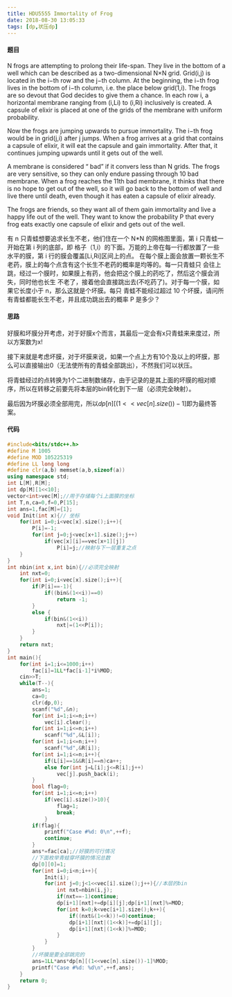 ```yaml
---
title: HDU5555 Immortality of Frog
date: 2018-08-30 13:05:33
tags: [dp,状压dp]
---
```


#### 题目
N  frogs are attempting to prolong their life-span. They live in the bottom of a well which can be described as a two-dimensional N×N grid. Grid(i,j) is located in the i−th row and the j−th column. At the beginning, the i−th frog lives in the bottom of i−th column, i.e. the place below grid(1,i). 
The frogs are so devout that God decides to give them a chance. In each row i, a horizontal membrane ranging from (i,Li) to (i,Ri) inclusively is created. A capsule of elixir is placed at one of the grids of the membrane with uniform probability. 
<!--more-->
Now the frogs are jumping upwards to pursue immortality. The i−th frog would be in grid(j,i) after j jumps. When a frog arrives at a grid that contains a capsule of elixir, it will eat the capsule and gain immortality. After that, it continues jumping upwards until it gets out of the well. 

A membrane is considered “ bad” if it convers less than N grids. The frogs are very sensitive, so they can only endure passing through 10 bad membrane. When a frog reaches the 11th bad membrane, it thinks that there is no hope to get out of the well, so it will go back to the bottom of well and live there until death, even though it has eaten a capsule of elixir already. 

The frogs are friends, so they want all of them gain immortality and live a happy life out of the well. They want to know the probability P that every frog eats exactly one capsule of elixir and gets out of the well. 

有 n 只青蛙想要追求长生不老，他们住在一个 N*N 的网格图里面，第 i 只青蛙一开始在第 i 列的底部，即
格子（1,i）的下面。万能的上帝在每一行都放置了一些水平的膜，第 i 行的膜会覆盖[Li,Ri]区间上的点。
在每个膜上面会放置一颗长生不老药，膜上的每个点含有这个长生不老药的概率是均等的。每一只青蛙只
会往上跳，经过一个膜时，如果膜上有药，他会把这个膜上的药吃了，然后这个膜会消失，同时他也长生
不老了，接着他会直接跳出去(不吃药了)。对于每一个膜，如果它长度小于 n，那么这就是个坏膜。每只
青蛙不能经过超过 10 个坏膜，请问所有青蛙都能长生不老，并且成功跳出去的概率 P 是多少？

#### 思路
好膜和坏膜分开考虑，对于好膜x个而言，其最后一定会有x只青蛙来来度过，所以方案数为x!

接下来就是考虑坏膜，对于坏膜来说，如果一个点上方有10个及以上的坏膜，那么可以直接输出0（无法使所有的青蛙全部跳出），不然我们可以状压。

将青蛙经过的点转换为1个二进制数储存，由于记录的是其上面的坏膜的相对顺序，所以在转移之前要先将本层的bin转化到下一层（必须完全映射）。

最后因为坏膜必须全部用完，所以$dp[n][(1<<vec[n].size())-1]$即为最终答案。

#### 代码
```c++
#include<bits/stdc++.h>
#define M 1005
#define MOD 105225319
#define LL long long 
#define clr(a,b) memset(a,b,sizeof(a))
using namespace std;
int L[M],R[M];
int dp[M][1<<10];
vector<int>vec[M];//用于存储每个i上面膜的坐标 
int T,n,ca=0,f=0,P[15];
int ans=1,fac[M]={1};
void Init(int x){// 坐标 
	for(int i=0;i<vec[x].size();i++){
		P[i]=-1;
		for(int j=0;j<vec[x+1].size();j++)
			if(vec[x][i]==vec[x+1][j])
				P[i]=j;//映射与下一层重复之点 
	}
}
int nbin(int x,int bin){//必须完全映射 
	int nxt=0;
	for(int i=0;i<vec[x].size();i++){
		if(P[i]==-1){
			if((bin&(1<<i))==0)
				return -1;	
		} 
		else {
			if(bin&(1<<i))
				nxt|=(1<<P[i]);
		}
	}
	return nxt;
} 
int main(){
	for(int i=1;i<=1000;i++)
		fac[i]=1LL*fac[i-1]*i%MOD;
	cin>>T;
	while(T--){
		ans=1;
		ca=0;
		clr(dp,0);
		scanf("%d",&n);
		for(int i=1;i<=n;i++)
			vec[i].clear();
		for(int i=1;i<=n;i++) 
			scanf("%d",&L[i]);
		for(int i=1;i<=n;i++) 
			scanf("%d",&R[i]);
		for(int i=1;i<=n;i++){
			if(L[i]==1&&R[i]==n)ca++;
			else for(int j=L[i];j<=R[i];j++)
				vec[j].push_back(i); 
		}
		bool flag=0;
		for(int i=1;i<=n;i++)
			if(vec[i].size()>10){
				flag=1;
				break;
			}
		if(flag){
			printf("Case #%d: 0\n",++f);
			continue;
		}
		ans*=fac[ca];//好膜的可行情况 
		//下面枚举青蛙穿坏膜的情况总数
		dp[0][0]=1;
		for(int i=0;i<n;i++){
			Init(i);
			for(int j=0;j<1<<vec[i].size();j++){//本层的bin 
				int nxt=nbin(i,j); 
				if(nxt==-1)continue;
				dp[i+1][nxt]+=dp[i][j];dp[i+1][nxt]%=MOD; 
				for(int k=0;k<vec[i+1].size();k++){
					if((nxt&(1<<k))!=0)continue;
					dp[i+1][nxt|(1<<k)]+=dp[i][j];
					dp[i+1][nxt|(1<<k)]%=MOD; 
				}
			} 
		}
		//坏膜是要全部跳完的 
		ans=1LL*ans*dp[n][(1<<vec[n].size())-1]%MOD;
		printf("Case #%d: %d\n",++f,ans);
	}
	return 0;
} 
 
```